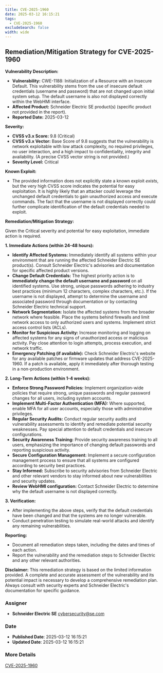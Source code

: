 ```yaml
---
title: CVE-2025-1960
date: 2025-03-12 16:15:21
tags:
  - CVE-2025-1960
excludeSearch: false
width: wide
---
```


## Remediation/Mitigation Strategy for CVE-2025-1960

**Vulnerability Description:**

*   **Vulnerability:** CWE-1188: Initialization of a Resource with an Insecure Default. This vulnerability stems from the use of insecure default credentials (username and password) that are not changed upon initial system setup.  The default username is also not displayed correctly within the WebHMI interface.
*   **Affected Product:** Schneider Electric SE product(s) (specific product not provided in the report).
*   **Reported Date:** 2025-03-12

**Severity:**

*   **CVSS v3.x Score:** 9.8 (Critical)
*   **CVSS v3.x Vector:**  Base Score of 9.8 suggests that the vulnerability is network exploitable with low attack complexity, no required privileges, no user interaction, and a high impact to confidentiality, integrity and availability. (A precise CVSS vector string is not provided.)
*   **Severity Level:** Critical

**Known Exploit:**

*   The provided information does not explicitly state a known exploit *exists*, but the very high CVSS score indicates the potential for easy exploitation. It is highly likely that an attacker could leverage the unchanged default credentials to gain unauthorized access and execute commands. The fact that the username is not displayed correctly could further complicate identification of the default credentials needed to exploit.

**Remediation/Mitigation Strategy:**

Given the Critical severity and potential for easy exploitation, immediate action is required.

**1. Immediate Actions (within 24-48 hours):**

*   **Identify Affected Systems:**  Immediately identify all systems within your environment that are running the affected Schneider Electric SE product(s). Consult Schneider Electric's advisories and documentation for specific affected product versions.
*   **Change Default Credentials:** The highest priority action is to **immediately change the default username and password** on all identified systems. Use strong, unique passwords adhering to industry best practices (minimum 12 characters, complex characters, etc.).  If the username is not displayed, attempt to determine the username and associated password through documentation or by contacting Schneider Electric technical support.
*   **Network Segmentation:**  Isolate the affected systems from the broader network where feasible. Place the systems behind firewalls and limit network access to only authorized users and systems. Implement strict access control lists (ACLs).
*   **Monitor for Suspicious Activity:**  Increase monitoring and logging on affected systems for any signs of unauthorized access or malicious activity.  Pay close attention to login attempts, process execution, and network traffic.
*   **Emergency Patching (if available):**  Check Schneider Electric's website for any available patches or firmware updates that address CVE-2025-1960.  If a patch is available, apply it immediately after thorough testing in a non-production environment.

**2. Long-Term Actions (within 1-4 weeks):**

*   **Enforce Strong Password Policies:** Implement organization-wide policies that require strong, unique passwords and regular password changes for all users, including system accounts.
*   **Implement Multi-Factor Authentication (MFA):** Where supported, enable MFA for all user accounts, especially those with administrative privileges.
*   **Regular Security Audits:** Conduct regular security audits and vulnerability assessments to identify and remediate potential security weaknesses.  Pay special attention to default credentials and insecure configurations.
*   **Security Awareness Training:**  Provide security awareness training to all users, emphasizing the importance of changing default passwords and reporting suspicious activity.
*   **Secure Configuration Management:** Implement a secure configuration management process to ensure that all systems are configured according to security best practices.
*   **Stay Informed:** Subscribe to security advisories from Schneider Electric and other relevant vendors to stay informed about new vulnerabilities and security updates.
*   **Review WebHMI configuration:** Contact Schneider Electric to determine why the default username is not displayed correctly.

**3. Verification:**

*   After implementing the above steps, verify that the default credentials have been changed and that the systems are no longer vulnerable.
*   Conduct penetration testing to simulate real-world attacks and identify any remaining vulnerabilities.

**Reporting:**

*   Document all remediation steps taken, including the dates and times of each action.
*   Report the vulnerability and the remediation steps to Schneider Electric and any other relevant authorities.

**Disclaimer:** This remediation strategy is based on the limited information provided. A complete and accurate assessment of the vulnerability and its potential impact is necessary to develop a comprehensive remediation plan. Always consult with security experts and Schneider Electric's documentation for specific guidance.

### Assigner
- **Schneider Electric SE** <cybersecurity@se.com>

### Date
- **Published Date**: 2025-03-12 16:15:21
- **Updated Date**: 2025-03-12 16:15:21

### More Details
[CVE-2025-1960](https://www.cvedetails.com/cve/CVE-2025-1960)